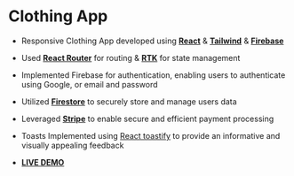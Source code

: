 # Clothing App

- Responsive Clothing App developed using **<ins>React</ins>** & **<ins>Tailwind</ins>** & **<ins>Firebase</ins>**

- Used **<ins>React Router</ins>** for routing & **<ins>RTK</ins>** for state management

- Implemented Firebase for authentication, enabling users to authenticate using Google, or email and password 
  
- Utilized **<ins>Firestore</ins>** to securely store and manage users data

- Leveraged **<ins>Stripe</ins>** to enable secure and efficient payment processing

- Toasts Implemented using [React toastify](https://fkhadra.github.io/react-toastify/introduction/) to provide an informative and visually appealing feedback 

+ [**LIVE DEMO**](https://crwn-clothing-eccomerce.netlify.app/)

